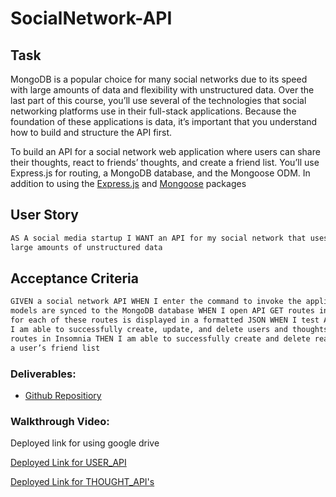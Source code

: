 # SocialNetwork-API

## Task

MongoDB is a popular choice for many social networks due to its speed with large amounts of data and flexibility with
unstructured data. Over the last part of this course, you’ll use several of the technologies that social networking
platforms use in their full-stack applications. Because the foundation of these applications is data, it’s important
that you understand how to build and structure the API first.

To build an API for a social network web application where users can share their thoughts, react to friends’ thoughts,
and create a friend list. You’ll use Express.js for routing, a MongoDB database, and the Mongoose ODM. In addition to
using the [Express.js](https://www.npmjs.com/package/express) and [Mongoose](https://www.npmjs.com/package/mongoose)
packages

## User Story

```md
AS A social media startup I WANT an API for my social network that uses a NoSQL database SO THAT my website can handle
large amounts of unstructured data
```

## Acceptance Criteria

```md
GIVEN a social network API WHEN I enter the command to invoke the application THEN my server is started and the Mongoose
models are synced to the MongoDB database WHEN I open API GET routes in Insomnia for users and thoughts THEN the data
for each of these routes is displayed in a formatted JSON WHEN I test API POST, PUT, and DELETE routes in Insomnia THEN
I am able to successfully create, update, and delete users and thoughts in my database WHEN I test API POST and DELETE
routes in Insomnia THEN I am able to successfully create and delete reactions to thoughts and add and remove friends to
a user’s friend list
```

### Deliverables:

- [Github Repositiory](https://github.com/dparmar32/SocialNetwork-API)

### Walkthrough Video:

Deployed link for using google drive

[Deployed Link for USER_API](https://youtu.be/U86eMrPnAEU)

[Deployed Link for THOUGHT_API's](https://youtu.be/_FsYFxQzT0w)





